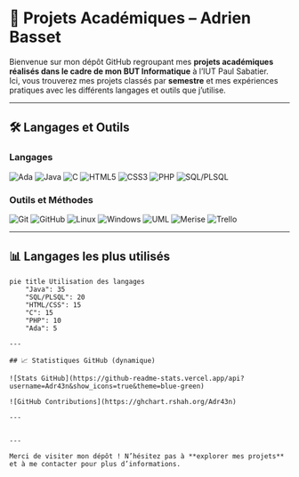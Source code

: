 # 📘 Projets Académiques – Adrien Basset

Bienvenue sur mon dépôt GitHub regroupant mes **projets académiques réalisés dans le cadre de mon BUT Informatique** à l’IUT Paul Sabatier.  
Ici, vous trouverez mes projets classés par **semestre** et mes expériences pratiques avec les différents langages et outils que j’utilise.

---

## 🛠️ Langages et Outils

### Langages
![Ada](https://img.shields.io/badge/Ada-FF5733?style=for-the-badge&logo=ada) 
![Java](https://img.shields.io/badge/Java-007396?style=for-the-badge&logo=java) 
![C](https://img.shields.io/badge/C-00599C?style=for-the-badge&logo=c) 
![HTML5](https://img.shields.io/badge/HTML5-E34F26?style=for-the-badge&logo=html5) 
![CSS3](https://img.shields.io/badge/CSS3-1572B6?style=for-the-badge&logo=css3) 
![PHP](https://img.shields.io/badge/PHP-777BB4?style=for-the-badge&logo=php) 
![SQL/PLSQL](https://img.shields.io/badge/SQL-4479A1?style=for-the-badge&logo=mysql)

### Outils et Méthodes
![Git](https://img.shields.io/badge/Git-F05032?style=for-the-badge&logo=git) 
![GitHub](https://img.shields.io/badge/GitHub-181717?style=for-the-badge&logo=github) 
![Linux](https://img.shields.io/badge/Linux-FCC624?style=for-the-badge&logo=linux) 
![Windows](https://img.shields.io/badge/Windows-0078D6?style=for-the-badge&logo=windows) 
![UML](https://img.shields.io/badge/UML-007ACC?style=for-the-badge) 
![Merise](https://img.shields.io/badge/Merise-6B8E23?style=for-the-badge) 
![Trello](https://img.shields.io/badge/Trello-0052CC?style=for-the-badge&logo=trello)

---

## 📊 Langages les plus utilisés

```mermaid
pie title Utilisation des langages
    "Java": 35
    "SQL/PLSQL": 20
    "HTML/CSS": 15
    "C": 15
    "PHP": 10
    "Ada": 5

---

## 📈 Statistiques GitHub (dynamique)

![Stats GitHub](https://github-readme-stats.vercel.app/api?username=Adr43n&show_icons=true&theme=blue-green)

![GitHub Contributions](https://ghchart.rshah.org/Adr43n)

---


---

Merci de visiter mon dépôt ! N’hésitez pas à **explorer mes projets** et à me contacter pour plus d’informations.
